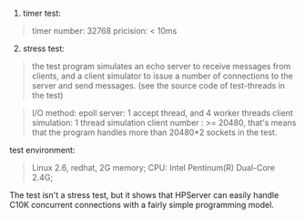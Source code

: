 1. timer test:
> timer number: 32768
> pricision: < 10ms

2. stress test:
> the test program simulates an echo server to receive messages from clients,
> and a client simulator to issue a number of connections to the server and send messages.
> (see the source code of test-threads in the test)

> I/O method:                epoll
> server:                    1 accept thread, and 4 worker threads
> client simulation:         1 thread
> simulation client number : >= 20480, that's means that the program handles more than 20480\*2 sockets in the test.

test environment:
> Linux 2.6, redhat, 2G memory; CPU: Intel Pentinum(R) Dual-Core 2.4G;

The test isn't a stress test, but it shows that HPServer can easily handle C10K concurrent connections with a fairly simple programming model.